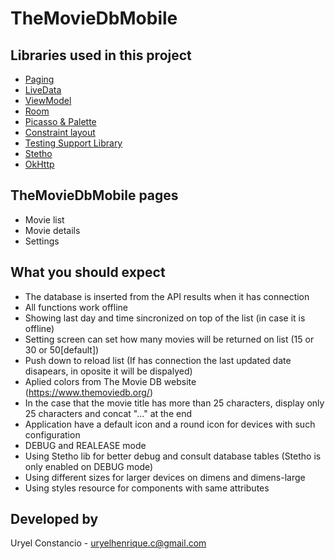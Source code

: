 # TheMovieDbMobile

## Libraries used in this project
- [Paging](https://developer.android.com/topic/libraries/architecture/paging.html#overview)
- [LiveData](https://developer.android.com/topic/libraries/architecture/livedata.html)
- [ViewModel](https://developer.android.com/topic/libraries/architecture/viewmodel.html)
- [Room](https://developer.android.com/topic/libraries/architecture/room.html)
- [Picasso & Palette](https://github.com/florent37/PicassoPalette)
- [Constraint layout](https://developer.android.com/training/constraint-layout/index.html)
- [Testing Support Library](https://developer.android.com/topic/libraries/testing-support-library/index.html)
- [Stetho](http://facebook.github.io/stetho/)
- [OkHttp](https://github.com/square/okhttp)

## TheMovieDbMobile pages
- Movie list 
- Movie details 
- Settings

## What you should expect
- The database is inserted from the API results when it has connection
- All functions work offline 
- Showing last day and time sincronized on top of the list (in case it is offline)
- Setting screen can set how many movies will be returned on list (15 or 30 or 50[default])
- Push down to reload list (If has connection the last updated date disapears, in oposite it will be dispalyed)
- Aplied colors from The Movie DB website (https://www.themoviedb.org/)
- In the case that the movie title has more than 25 characters, display only 25 characters and concat "..." at the end 
- Application have a default icon and a round icon for devices with such configuration
- DEBUG and REALEASE mode
- Using Stetho lib for better debug and consult database tables (Stetho is only enabled on DEBUG mode)
- Using different sizes for larger devices on dimens and dimens-large
- Using styles resource for components with same attributes


## Developed by
Uryel Constancio - [uryelhenrique.c@gmail.com](uryelhenrique.c@gmail.com)
